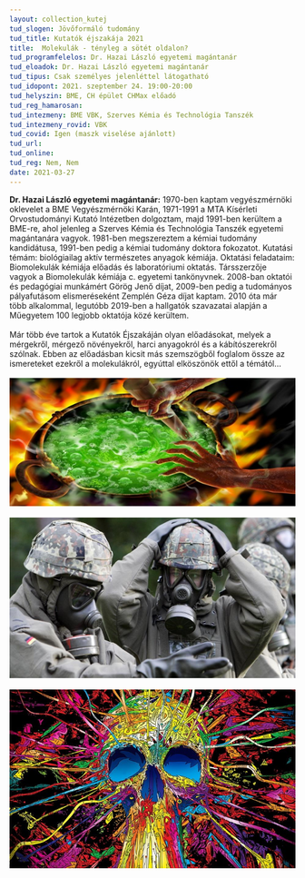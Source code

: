 ```yaml
---
layout: collection_kutej
tud_slogen: Jövőformáló tudomány
tud_title: Kutatók éjszakája 2021
title:  Molekulák - tényleg a sötét oldalon?
tud_programfelelos: Dr. Hazai László egyetemi magántanár
tud_eloadok: Dr. Hazai László egyetemi magántanár
tud_tipus: Csak személyes jelenléttel látogatható
tud_idopont: 2021. szeptember 24. 19:00-20:00
tud_helyszin: BME, CH épület CHMax előadó
tud_reg_hamarosan:
tud_intezmeny: BME VBK, Szerves Kémia és Technológia Tanszék
tud_intezmeny_rovid: VBK
tud_covid: Igen (maszk viselése ajánlott)
tud_url:
tud_online: 
tud_reg: Nem, Nem
date: 2021-03-27
---
```


<b>Dr. Hazai László egyetemi magántanár:</b> 1970-ben kaptam vegyészmérnöki oklevelet a BME Vegyészmérnöki Karán, 1971-1991 a MTA Kísérleti Orvostudományi Kutató Intézetben dolgoztam, majd 1991-ben kerültem a BME-re, ahol jelenleg a Szerves Kémia és Technológia Tanszék egyetemi magántanára vagyok. 1981-ben megszereztem a kémiai tudomány kandidátusa, 1991-ben pedig a kémiai tudomány doktora fokozatot. Kutatási témám: biológiailag aktív természetes anyagok kémiája. Oktatási feladataim: Biomolekulák kémiája előadás és laboratóriumi oktatás. Társszerzője vagyok a Biomolekulák kémiája c. egyetemi tankönyvnek. 2008-ban oktatói és pedagógiai munkámért Görög Jenő díjat, 2009-ben pedig a tudományos pályafutásom elismeréseként Zemplén Géza díjat kaptam. 2010 óta már több alkalommal, legutóbb 2019-ben a hallgatók szavazatai alapján a Műegyetem 100 legjobb oktatója közé kerültem.
<br><br>
Már több éve tartok a Kutatók Éjszakáján olyan előadásokat, melyek a mérgekről, mérgező növényekről, harci anyagokról és a kábítószerekről szólnak.
Ebben az előadásban kicsit más szemszögből foglalom össze az ismereteket ezekről a molekulákról, egyúttal elköszönök ettől a témától...
<br><br>
<img src="images/molekulak.jpg" max-width="400" class="center"><br><br>
<img src="images/molekulak2.jpg" max-width="400" class="center"><br><br>
<img src="images/molekulak3.jpg" max-width="400" class="center">